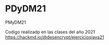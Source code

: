 # PDyDM21
PMyDM21

Codigo realizadp en las clases del año 2021
https://hackmd.io/@desencrypt/ejerciciosjava21
